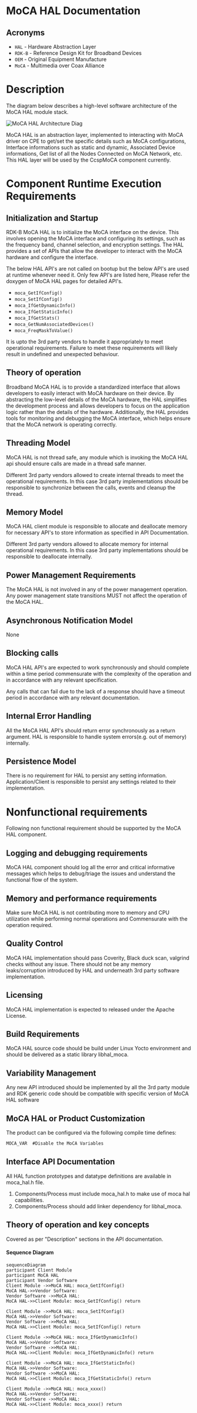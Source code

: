 # MoCA HAL Documentation

## Acronyms

- `HAL` \- Hardware Abstraction Layer
- `RDK-B` \- Reference Design Kit for Broadband Devices
- `OEM` \- Original Equipment Manufacture
- `MoCA` \- Multimedia over Coax Alliance

# Description

The diagram below describes a high-level software architecture of the MoCA HAL module stack.

![MoCA HAL Architecture Diag](images/MoCA_HAL_Architecture.png)

MoCA HAL is an abstraction layer, implemented to interacting with MoCA driver on CPE to get/set the specific details such as MoCA configurations, Interface informations such as static and dynamic, Associated Device informations, Get list of all the Nodes Connected on MoCA Network, etc. This HAL layer will be used by the CcspMoCA component currently.

# Component Runtime Execution Requirements

## Initialization and Startup

RDK-B MoCA HAL is to initialize the MoCA interface on the device. This involves opening the MoCA interface and configuring its settings, such as the frequency band, channel selection, and encryption settings. The HAL provides a set of APIs that allow the developer to interact with the MoCA hardware and configure the interface.

The below HAL API's are not called on bootup but the below API's are used at runtime whenever need it. Only few API's are listed here, Please refer the doxygen of MoCA HAL pages for detailed API's.

- `moca_GetIfConfig()`
- `moca_SetIfConfig()`
- `moca_IfGetDynamicInfo()`
- `moca_IfGetStaticInfo()`
- `moca_IfGetStats()`
- `moca_GetNumAssociatedDevices()`
- `moca_FreqMaskToValue()`

It is upto the 3rd party vendors to handle it appropriately to meet operational requirements. Failure to meet these requirements will likely result in undefined and unexpected behaviour.

## Theory of operation

Broadband MoCA HAL is to provide a standardized interface that allows developers to easily interact with MoCA hardware on their device. By abstracting the low-level details of the MoCA hardware, the HAL simplifies the development process and allows developers to focus on the application logic rather than the details of the hardware. Additionally, the HAL provides tools for monitoring and debugging the MoCA interface, which helps ensure that the MoCA network is operating correctly.

## Threading Model

MoCA HAL is not thread safe, any module which is invoking the MoCA HAL api should ensure calls are made in a thread safe manner.

Different 3rd party vendors allowed to create internal threads to meet the operational requirements. In this case 3rd party implementations
should be responsible to synchronize between the calls, events and cleanup the thread.

## Memory Model

MoCA HAL client module is responsible to allocate and deallocate memory for necessary API's to store information as specified in API Documentation.

Different 3rd party vendors allowed to allocate memory for internal operational requirements. In this case 3rd party implementations should be responsible to deallocate internally.

## Power Management Requirements

The MoCA HAL is not involved in any of the power management operation. Any power management state transitions MUST not affect the operation of the MoCA HAL.

## Asynchronous Notification Model
None

## Blocking calls

MoCA HAL API's are expected to work synchronously and should complete within a time period commensurate with the complexity of the operation and in accordance with any relevant specification.

Any calls that can fail due to the lack of a response should have a timeout period in accordance with any relevant documentation.

## Internal Error Handling

All the MoCA HAL API's should return error synchronously as a return argument. HAL is responsible to handle system errors(e.g. out of memory) internally.

## Persistence Model

There is no requirement for HAL to persist any setting information. Application/Client is responsible to persist any settings related to their implementation.

# Nonfunctional requirements

Following non functional requirement should be supported by the MoCA HAL component.

## Logging and debugging requirements

MoCA HAL component should log all the error and critical informative messages which helps to debug/triage the issues and understand the functional flow of the system.

## Memory and performance requirements

Make sure MoCA HAL is not contributing more to memory and CPU utilization while performing normal operations and Commensurate with the operation required.

## Quality Control

MoCA HAL implementation should pass Coverity, Black duck scan, valgrind checks without any issue. There should not be any memory leaks/corruption introduced by HAL and underneath 3rd party software implementation.

## Licensing

MoCA HAL implementation is expected to released under the Apache License.

## Build Requirements

MoCA HAL source code should be build under Linux Yocto environment and should be delivered as a static library libhal_moca.

## Variability Management

Any new API introduced should be implemented by all the 3rd party module and RDK generic code should be compatible with specific version of MoCA HAL software

## MoCA HAL or Product Customization

The product can be configured via the following compile time defines:

```c
MOCA_VAR  #Disable the MoCA Variables
```

## Interface API Documentation

All HAL function prototypes and datatype definitions are available in moca_hal.h file.

1. Components/Process must include moca_hal.h to make use of moca hal capabilities.
2. Components/Process should add linker dependency for libhal_moca.

## Theory of operation and key concepts

Covered as per "Description" sections in the API documentation.

#### Sequence Diagram

```mermaid
sequenceDiagram
participant Client Module
participant MoCA HAL
participant Vendor Software
Client Module ->>MoCA HAL: moca_GetIfConfig()
MoCA HAL->>Vendor Software: 
Vendor Software ->>MoCA HAL: 
MoCA HAL->>Client Module: moca_GetIfConfig() return

Client Module ->>MoCA HAL: moca_SetIfConfig()
MoCA HAL->>Vendor Software: 
Vendor Software ->>MoCA HAL: 
MoCA HAL->>Client Module: moca_SetIfConfig() return

Client Module ->>MoCA HAL: moca_IfGetDynamicInfo()
MoCA HAL->>Vendor Software: 
Vendor Software ->>MoCA HAL: 
MoCA HAL->>Client Module: moca_IfGetDynamicInfo() return

Client Module ->>MoCA HAL: moca_IfGetStaticInfo()
MoCA HAL->>Vendor Software: 
Vendor Software ->>MoCA HAL: 
MoCA HAL->>Client Module: moca_IfGetStaticInfo() return

Client Module ->>MoCA HAL: moca_xxxx()
MoCA HAL->>Vendor Software: 
Vendor Software ->>MoCA HAL: 
MoCA HAL->>Client Module: moca_xxxx() return
```

